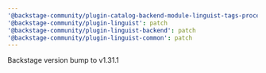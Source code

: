 ```yaml
---
'@backstage-community/plugin-catalog-backend-module-linguist-tags-processor': patch
'@backstage-community/plugin-linguist': patch
'@backstage-community/plugin-linguist-backend': patch
'@backstage-community/plugin-linguist-common': patch
---
```


Backstage version bump to v1.31.1
